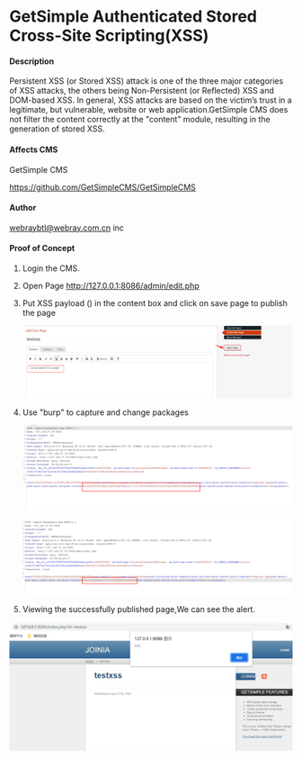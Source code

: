 # GetSimple Authenticated Stored Cross-Site Scripting(XSS)

#### Description

Persistent XSS (or Stored XSS) attack is one of the three major categories of XSS attacks, the others being Non-Persistent (or Reflected) XSS and DOM-based XSS. In general, XSS attacks are based on the victim’s trust in a legitimate, but vulnerable, website or web application.GetSimple CMS does not filter the content correctly at the "content" module, resulting in the generation of stored XSS.

#### Affects CMS

GetSimple CMS

https://github.com/GetSimpleCMS/GetSimpleCMS

#### Author

webraybtl@webray.com.cn inc

#### Proof of Concept

1. Login the CMS.

2. Open Page http://127.0.0.1:8086/admin/edit.php

3. Put XSS payload  (<script>alert(111)</script>) in the content box and click on save page to publish the page

   ![image](https://github.com/joinia/project/blob/main/GetSimple/images/write.png)

4. Use "burp"  to capture and change packages

   ![image](https://github.com/joinia/project/blob/main/GetSimple/images/package-1.png)

   ![image](https://github.com/joinia/project/blob/main/GetSimple/images/package-2.png)

5. Viewing the successfully published page,We can see the alert.

![image](https://github.com/joinia/project/blob/main/GetSimple/images/pagealert.png)

